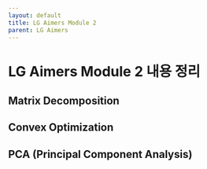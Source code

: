 ```yaml
---
layout: default
title: LG Aimers Module 2
parent: LG Aimers
---
```

# LG Aimers Module 2 내용 정리
## Matrix Decomposition
## Convex Optimization
## PCA (Principal Component Analysis)
